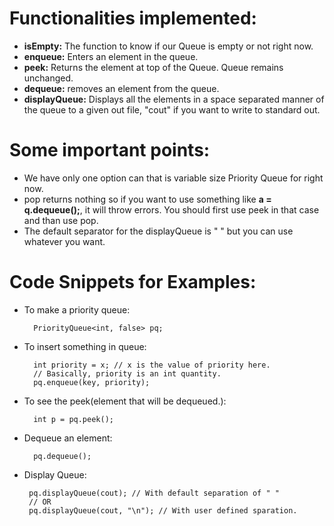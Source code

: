 # Functionalities implemented:
* <b>isEmpty:</b> The function to  know if our Queue is empty or not right now. 
* <b>enqueue:</b> Enters an element in the queue. 
* <b>peek:</b> Returns the element at top of the Queue. Queue remains unchanged.
* <b>dequeue:</b> removes an element from the queue. 
* <b>displayQueue:</b> Displays all the elements in a space separated manner of the queue to a given out file, "cout" if you want to write to standard out. 

# Some important points:
* We have only one option can that is variable size Priority Queue for right now.
* pop returns nothing so if you want to use something like <b>a = q.dequeue();</b>, it will throw errors. You should first use peek in that case and than use pop.
* The default separator for the displayQueue is " " but you can use whatever you want. 

# Code Snippets for Examples:
* To make a priority queue:
        
        PriorityQueue<int, false> pq;
        
* To insert something in queue:

        int priority = x; // x is the value of priority here.
        // Basically, priority is an int quantity.
        pq.enqueue(key, priority);

* To see the peek(element that will be dequeued.):
        
        int p = pq.peek();
 
* Dequeue an element:
    
        pq.dequeue();
        
 * Display Queue:
 
        pq.displayQueue(cout); // With default separation of " "
        // OR
        pq.displayQueue(cout, "\n"); // With user defined sparation.
